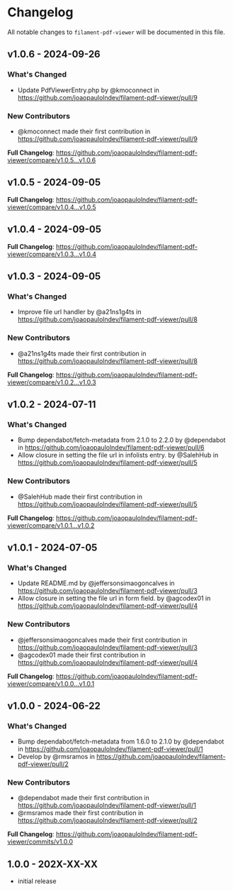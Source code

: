 # Changelog

All notable changes to `filament-pdf-viewer` will be documented in this file.

## v1.0.6 - 2024-09-26

### What's Changed

* Update PdfViewerEntry.php by @kmoconnect in https://github.com/joaopaulolndev/filament-pdf-viewer/pull/9

### New Contributors

* @kmoconnect made their first contribution in https://github.com/joaopaulolndev/filament-pdf-viewer/pull/9

**Full Changelog**: https://github.com/joaopaulolndev/filament-pdf-viewer/compare/v1.0.5...v1.0.6

## v1.0.5 - 2024-09-05

**Full Changelog**: https://github.com/joaopaulolndev/filament-pdf-viewer/compare/v1.0.4...v1.0.5

## v1.0.4 - 2024-09-05

**Full Changelog**: https://github.com/joaopaulolndev/filament-pdf-viewer/compare/v1.0.3...v1.0.4

## v1.0.3 - 2024-09-05

### What's Changed

* Improve file url handler by @a21ns1g4ts in https://github.com/joaopaulolndev/filament-pdf-viewer/pull/8

### New Contributors

* @a21ns1g4ts made their first contribution in https://github.com/joaopaulolndev/filament-pdf-viewer/pull/8

**Full Changelog**: https://github.com/joaopaulolndev/filament-pdf-viewer/compare/v1.0.2...v1.0.3

## v1.0.2 - 2024-07-11

### What's Changed

* Bump dependabot/fetch-metadata from 2.1.0 to 2.2.0 by @dependabot in https://github.com/joaopaulolndev/filament-pdf-viewer/pull/6
* Allow closure in setting the file url in infolists entry. by @SalehHub in https://github.com/joaopaulolndev/filament-pdf-viewer/pull/5

### New Contributors

* @SalehHub made their first contribution in https://github.com/joaopaulolndev/filament-pdf-viewer/pull/5

**Full Changelog**: https://github.com/joaopaulolndev/filament-pdf-viewer/compare/v1.0.1...v1.0.2

## v1.0.1 - 2024-07-05

### What's Changed

* Update README.md by @jeffersonsimaogoncalves in https://github.com/joaopaulolndev/filament-pdf-viewer/pull/3
* Allow closure in setting the file url in form field. by @agcodex01 in https://github.com/joaopaulolndev/filament-pdf-viewer/pull/4

### New Contributors

* @jeffersonsimaogoncalves made their first contribution in https://github.com/joaopaulolndev/filament-pdf-viewer/pull/3
* @agcodex01 made their first contribution in https://github.com/joaopaulolndev/filament-pdf-viewer/pull/4

**Full Changelog**: https://github.com/joaopaulolndev/filament-pdf-viewer/compare/v1.0.0...v1.0.1

## v1.0.0 - 2024-06-22

### What's Changed

* Bump dependabot/fetch-metadata from 1.6.0 to 2.1.0 by @dependabot in https://github.com/joaopaulolndev/filament-pdf-viewer/pull/1
* Develop by @rmsramos in https://github.com/joaopaulolndev/filament-pdf-viewer/pull/2

### New Contributors

* @dependabot made their first contribution in https://github.com/joaopaulolndev/filament-pdf-viewer/pull/1
* @rmsramos made their first contribution in https://github.com/joaopaulolndev/filament-pdf-viewer/pull/2

**Full Changelog**: https://github.com/joaopaulolndev/filament-pdf-viewer/commits/v1.0.0

## 1.0.0 - 202X-XX-XX

- initial release
